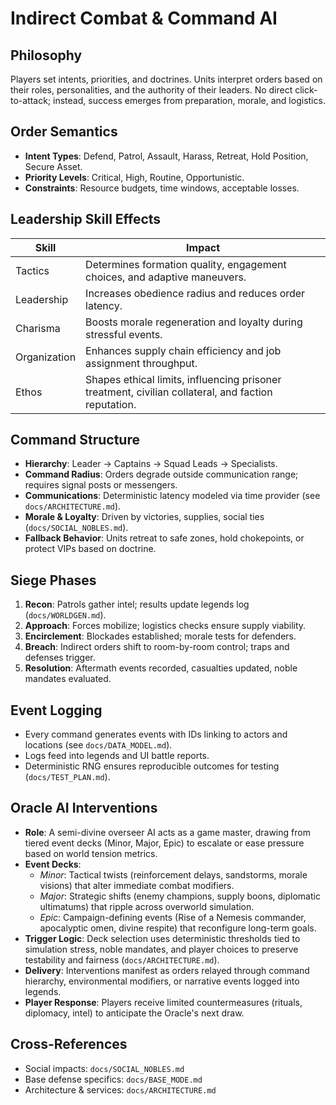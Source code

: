 # Indirect Combat & Command AI

## Philosophy
Players set intents, priorities, and doctrines. Units interpret orders based on their roles, personalities, and the authority of their leaders. No direct click-to-attack; instead, success emerges from preparation, morale, and logistics.

## Order Semantics
- **Intent Types**: Defend, Patrol, Assault, Harass, Retreat, Hold Position, Secure Asset.
- **Priority Levels**: Critical, High, Routine, Opportunistic.
- **Constraints**: Resource budgets, time windows, acceptable losses.

## Leadership Skill Effects
| Skill | Impact |
| --- | --- |
| Tactics | Determines formation quality, engagement choices, and adaptive maneuvers. |
| Leadership | Increases obedience radius and reduces order latency. |
| Charisma | Boosts morale regeneration and loyalty during stressful events. |
| Organization | Enhances supply chain efficiency and job assignment throughput. |
| Ethos | Shapes ethical limits, influencing prisoner treatment, civilian collateral, and faction reputation. |

## Command Structure
- **Hierarchy**: Leader → Captains → Squad Leads → Specialists.
- **Command Radius**: Orders degrade outside communication range; requires signal posts or messengers.
- **Communications**: Deterministic latency modeled via time provider (see `docs/ARCHITECTURE.md`).
- **Morale & Loyalty**: Driven by victories, supplies, social ties (`docs/SOCIAL_NOBLES.md`).
- **Fallback Behavior**: Units retreat to safe zones, hold chokepoints, or protect VIPs based on doctrine.

## Siege Phases
1. **Recon**: Patrols gather intel; results update legends log (`docs/WORLDGEN.md`).
2. **Approach**: Forces mobilize; logistics checks ensure supply viability.
3. **Encirclement**: Blockades established; morale tests for defenders.
4. **Breach**: Indirect orders shift to room-by-room control; traps and defenses trigger.
5. **Resolution**: Aftermath events recorded, casualties updated, noble mandates evaluated.

## Event Logging
- Every command generates events with IDs linking to actors and locations (see `docs/DATA_MODEL.md`).
- Logs feed into legends and UI battle reports.
- Deterministic RNG ensures reproducible outcomes for testing (`docs/TEST_PLAN.md`).

## Oracle AI Interventions
- **Role**: A semi-divine overseer AI acts as a game master, drawing from tiered event decks (Minor, Major, Epic) to escalate or ease pressure based on world tension metrics.
- **Event Decks**:
  - *Minor*: Tactical twists (reinforcement delays, sandstorms, morale visions) that alter immediate combat modifiers.
  - *Major*: Strategic shifts (enemy champions, supply boons, diplomatic ultimatums) that ripple across overworld simulation.
  - *Epic*: Campaign-defining events (Rise of a Nemesis commander, apocalyptic omen, divine respite) that reconfigure long-term goals.
- **Trigger Logic**: Deck selection uses deterministic thresholds tied to simulation stress, noble mandates, and player choices to preserve testability and fairness (`docs/ARCHITECTURE.md`).
- **Delivery**: Interventions manifest as orders relayed through command hierarchy, environmental modifiers, or narrative events logged into legends.
- **Player Response**: Players receive limited countermeasures (rituals, diplomacy, intel) to anticipate the Oracle's next draw.

## Cross-References
- Social impacts: `docs/SOCIAL_NOBLES.md`
- Base defense specifics: `docs/BASE_MODE.md`
- Architecture & services: `docs/ARCHITECTURE.md`
